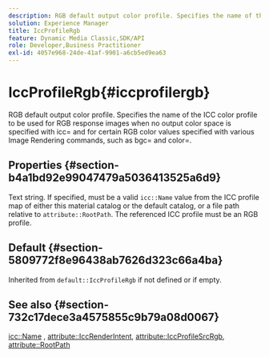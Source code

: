 ```yaml
---
description: RGB default output color profile. Specifies the name of the ICC color profile to be used for RGB response images when no output color space is specified with icc= and for certain RGB color values specified with various Image Rendering commands, such as bgc= and color=.
solution: Experience Manager
title: IccProfileRgb
feature: Dynamic Media Classic,SDK/API
role: Developer,Business Practitioner
exl-id: 4057e968-24de-41af-9901-a6cb5ed9ea63
---
```

# IccProfileRgb{#iccprofilergb}

RGB default output color profile. Specifies the name of the ICC color profile to be used for RGB response images when no output color space is specified with icc= and for certain RGB color values specified with various Image Rendering commands, such as bgc= and color=.

## Properties {#section-b4a1bd92e99047479a5036413525a6d9}

Text string. If specified, must be a valid `icc::Name` value from the ICC profile map of either this material catalog or the default catalog, or a file path relative to `attribute::RootPath`. The referenced ICC profile must be an RGB profile.

## Default {#section-5809772f8e96438ab7626d323c66a4ba}

Inherited from `default::IccProfileRgb` if not defined or if empty.

## See also {#section-732c17dece3a4575855c9b79a08d0067}

[icc::Name](../../../../../ir-api/material-cat/image-rendering-api-ref/c-ir-material-catalog/c-ir-icc-profile-map-reference/r-ir-name-icc.md#reference-7a293ede360e433782575f8f6a562ac2) , [attribute::IccRenderIntent](../../../../../ir-api/material-cat/image-rendering-api-ref/c-ir-material-catalog/c-ir-attributes-reference/r-ir-iccrenderintent.md#reference-3b80b7a4c25545a593c5076f318b5c40), [attribute::IccProfileSrcRgb](../../../../../ir-api/material-cat/image-rendering-api-ref/c-ir-material-catalog/c-ir-attributes-reference/r-ir-iccprofilesrcrgb.md#reference-2fb0f7cfc6e74813b82cd98ae165bd49), [attribute::RootPath](../../../../../ir-api/material-cat/image-rendering-api-ref/c-ir-material-catalog/c-ir-attributes-reference/r-ir-rootpath.md#reference-a4d7c96b62e14fcbad1740c702f160f3)
